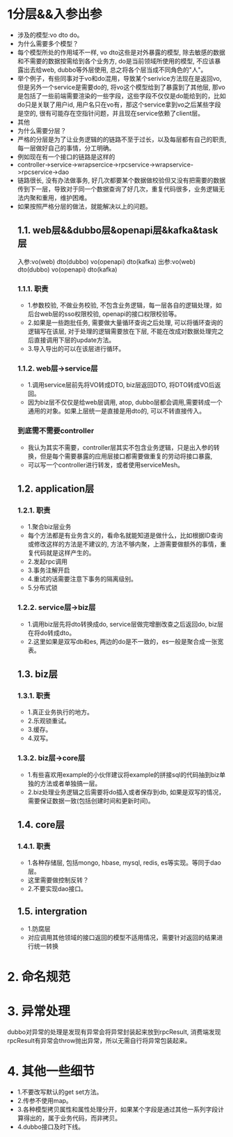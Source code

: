 # 1分层&&入参出参

* 涉及的模型:vo dto do。
* 为什么需要多个模型？
* 每个模型所处的作用域不一样, vo dto这些是对外暴露的模型, 除去敏感的数据和不需要的数据按需给到各个业务方, do是当前领域所使用的模型,
  不应该暴露出去给web, dubbo等外层使用, 总之将各个层当成不同角色的"人"。
* 举个例子，有些同事对于vo和do混用，导致某个serivice方法现在是返回vo, 但是另外一个service是需要do的, 将vo这个模型给到了暴露到了其他层,
  那vo是包括了一些前端需要渲染的一些字段，这些字段不仅仅是do能给到的，比如do只是关联了用户id,
  用户名只在vo有，那这个service拿到vo之后某些字段是空的, 很有可能存在空指针问题，并且现在service依赖了client层。
* 其他
* 为什么需要分层？
* 严格的分层是为了让业务逻辑的的链路不至于过长，以及每层都有自己的职责, 每一层做好自己的事情，分工明确。
* 例如现在有一个接口的链路是这样的
* controller->service->wrapsercice->rpcservice->wrapservice->rpcservice->dao
* 链路很长, 没有办法做事务, 好几次都要某个数据做校验但又没有把需要的数据传到下一层，导致对于同一个数据查询了好几次，重复代码很多，业务逻辑无法内聚和重用，维护困难。
* 如果按照严格分层的做法，就能解决以上的问题。
  ## 1.1. web层&&dubbo层&openapi层&kafka&task层
  入参:vo(web) dto(dubbo) vo(openapi) dto(kafka)
  出参:vo(web) dto(dubbo) vo(openapi) dto(kafka)
  ### 1.1.1. 职责
    * 1.参数校验, 不做业务校验, 不包含业务逻辑，每一层各自的逻辑处理，如后台web层的sso权限校验, openapi的接口权限校验等。
    * 2.如果是一些跑批任务, 需要做大量循环查询之后处理, 可以将循环查询的逻辑写在该层, 对于处理的逻辑需要放在下层,
      不能在改成对数据处理完之后直接调用下层的update方法。
    * 3.导入导出的可以在该层进行循环。
  ### 1.1.2. web层->service层
    * 1.调用service层前先将VO转成DTO, biz层返回DTO, 将DTO转成VO后返回。
    * 因为biz层不仅仅是给web层调用, atop, dubbo层都会调用,需要转成一个通用的对象。如果上层统一是直接是用dto的, 可以不转直接传入。
  ### 到底需不需要controller
    * 我认为其实不需要，controller层其实不包含业务逻辑，只是出入参的转换，但是每个需要暴露的应用层接口都需要做重复的劳动将接口暴露,
    * 可以写一个controller进行转发，或者使用serviceMesh。
  ## 1.2. application层
  ### 1.2.1. 职责
    * 1.聚合biz层业务
    * 每个方法都是有业务含义的，看命名就能知道是做什么，比如根据ID查询或修改这样的方法是不建议的,
      方法不够内聚，上游需要做额外的事情，重复代码就是这样产生的。
    * 2.发起rpc调用
    * 3.事务注解开启
    * 4.重试的话需要注意下事务的隔离级别。
    * 5.分布式锁
  ### 1.2.2. service层->biz层
    * 1.调用biz层先将dto转换成do, service层做完增删改查之后返回do, biz层在将do转成dto。
    * 2.这里如果是双写db和es, 两边的do是不一致的，es一般是聚合成一张宽表。
  ## 1.3. biz层
  ### 1.3.1. 职责
    * 1.真正业务执行的地方。
    * 2.乐观锁重试。
    * 3.缓存。
    * 4.双写。
  ### 1.3.2. biz层->core层
    * 1.有些喜欢用example的小伙伴建议将example的拼接sql的代码抽到biz单独的方法或者单独搞一层。
    * 2.biz处理业务逻辑之后需要将do插入或者保存到db, 如果是双写的情况，需要保证数据一致(包括创建时间和更新时间)。
  ## 1.4. core层
  ### 1.4.1. 职责
    * 1.各种存储层, 包括mongo, hbase, mysql, redis, es等实现。等同于dao层。
    * 这里需要做控制反转？
    * 2.不要实现dao接口。
  ## 1.5. intergration
    * 1.防腐层
    * 对应调用其他领域的接口返回的模型不适用情况，需要针对返回的结果进行统一转换

# 2. 命名规范

# 3. 异常处理

dubbo对异常的处理是发现有异常会将异常封装起来放到rpcResult, 消费端发现rpcResult有异常会throw抛出异常，所以无需自行将异常包装起来。

# 4. 其他一些细节

* 1.不要改写默认的get set方法。
* 2.传参不使用map。
* 3.各种模型拷贝属性和属性处理分开，如果某个字段是通过其他一系列字段计算得出的，属于业务代码，而非拷贝。
* 4.dubbo接口及时下线。
